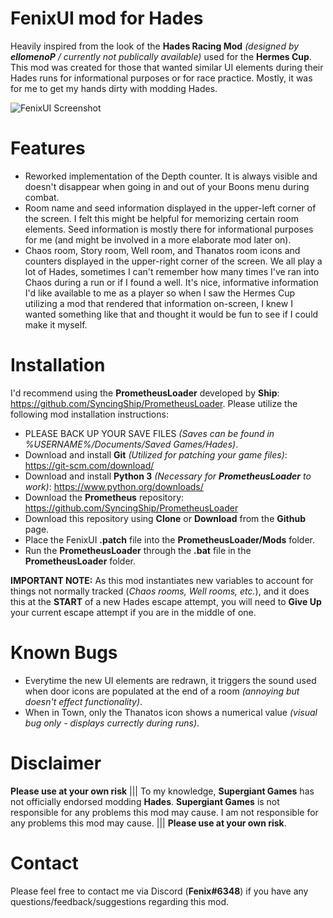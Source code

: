 # FenixUI mod for Hades
Heavily inspired from the look of the **Hades Racing Mod** *(designed by **ellomenoP** / currently not publically available)* used for the **Hermes Cup**.
This mod was created for those that wanted similar UI elements during their Hades runs for informational purposes or for race practice.
Mostly, it was for me to get my hands dirty with modding Hades.

![FenixUI Screenshot](https://i.ibb.co/CPqpDpT/FenixUI1.png)

# Features
- Reworked implementation of the Depth counter. It is always visible and doesn't disappear when going in and out of your Boons menu during combat.
- Room name and seed information displayed in the upper-left corner of the screen. I felt this might be helpful for memorizing certain room elements. Seed information is mostly there
  for informational purposes for me (and might be involved in a more elaborate mod later on).
- Chaos room, Story room, Well room, and Thanatos room icons and counters displayed in the upper-right corner of the screen. We all play a lot of Hades, sometimes I can't remember how many times I've ran into Chaos during a run or if I found a well. It's nice, informative information I'd like available to me as a player so when I saw the Hermes Cup utilizing a mod that rendered that information on-screen, I knew I wanted something like that and thought it would be fun to see if I could make it myself.

# Installation
I'd recommend using the **PrometheusLoader** developed by **Ship**: https://github.com/SyncingShip/PrometheusLoader. Please utilize the following mod installation instructions:

- PLEASE BACK UP YOUR SAVE FILES *(Saves can be found  in %USERNAME%/Documents/Saved Games/Hades)*.
- Download and install **Git** *(Utilized for patching your game files)*: https://git-scm.com/download/
- Download and install **Python 3** *(Necessary for **PrometheusLoader** to work)*: https://www.python.org/downloads/
- Download the **Prometheus** repository: https://github.com/SyncingShip/PrometheusLoader
- Download this repository using **Clone** or **Download** from the **Github** page.
- Place the FenixUI **.patch** file into the **PrometheusLoader/Mods** folder.
- Run the **PrometheusLoader** through the **.bat** file in the **PrometheusLoader** folder.

**IMPORTANT NOTE:** As this mod instantiates new variables to account for things not normally tracked (*Chaos rooms, Well rooms, etc.*), and it does this at the **START** of a new Hades escape attempt, you will need to **Give Up** your current escape attempt if you are in the middle of one. 

# Known Bugs
- Everytime the new UI elements are redrawn, it triggers the sound used when door icons are populated at the end of a room *(annoying but doesn't effect functionality)*.
- When in Town, only the Thanatos icon shows a numerical value *(visual bug only - displays currectly during runs)*.

# Disclaimer
**Please use at your own risk** |||
To my knowledge, **Supergiant Games** has not officially endorsed modding **Hades**. **Supergiant Games** is not responsible for any problems this mod may cause.
I am not responsible for any problems this mod may cause.
||| **Please use at your own risk**.

# Contact
Please feel free to contact me via Discord (**Fenix#6348**) if you have any questions/feedback/suggestions regarding this mod.
